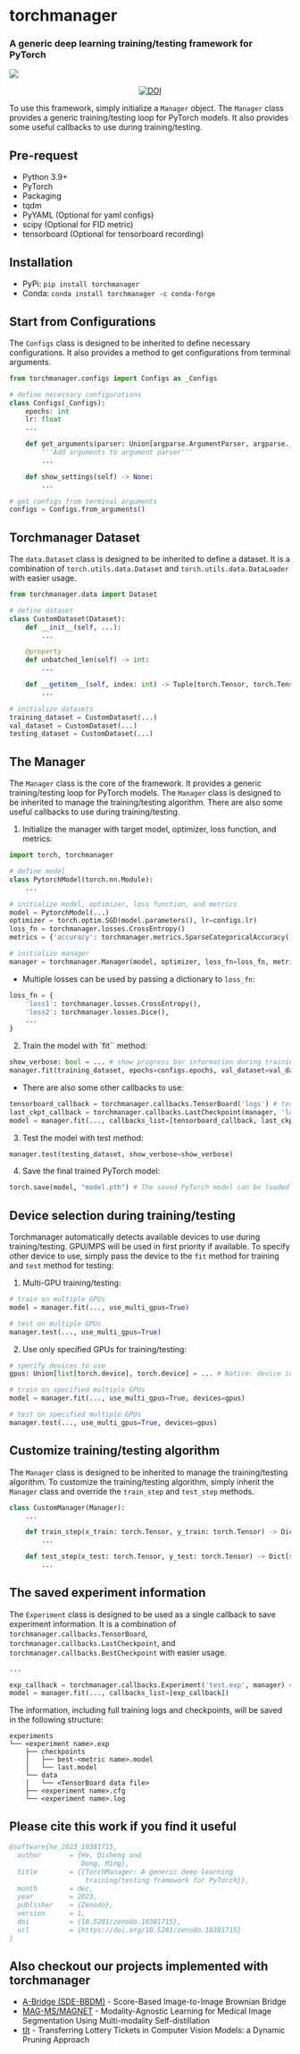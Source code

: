 # torchmanager
### A generic deep learning training/testing framework for PyTorch
![](res/torchmanager.png)

<div style="text-align: center;">

<!-- [![Conda Version](https://img.shields.io/conda/vn/conda-forge/torchmanager.svg)](https://anaconda.org/conda-forge/torchmanager) -->
[![DOI](https://zenodo.org/badge/DOI/10.5281/zenodo.10381715.svg)](https://doi.org/10.5281/zenodo.10381715)

</div>

To use this framework, simply initialize a `Manager` object. The `Manager` class provides a generic training/testing loop for PyTorch models. It also provides some useful callbacks to use during training/testing.

## Pre-request
* Python 3.9+
* PyTorch
* Packaging
* tqdm
* PyYAML (Optional for yaml configs)
* scipy (Optional for FID metric)
* tensorboard (Optional for tensorboard recording)

## Installation
* PyPi: `pip install torchmanager`
* Conda: `conda install torchmanager -c conda-forge`

## Start from Configurations
The `Configs` class is designed to be inherited to define necessary configurations. It also provides a method to get configurations from terminal arguments.

```python
from torchmanager.configs import Configs as _Configs

# define necessary configurations
class Configs(_Configs):
    epochs: int
    lr: float
    ...

    def get_arguments(parser: Union[argparse.ArgumentParser, argparse._ArgumentGroup] = argparse.ArgumentParser()) -> Union[argparse.ArgumentParser, argparse._ArgumentGroup]:
        '''Add arguments to argument parser'''
        ...

    def show_settings(self) -> None:
        ...

# get configs from terminal arguments
configs = Configs.from_arguments()
```

## Torchmanager Dataset
The `data.Dataset` class is designed to be inherited to define a dataset. It is a combination of `torch.utils.data.Dataset` and `torch.utils.data.DataLoader` with easier usage.

```python
from torchmanager.data import Dataset

# define dataset
class CustomDataset(Dataset):
    def __init__(self, ...):
        ...

    @property
    def unbatched_len(self) -> int:
        ...

    def __getitem__(self, index: int) -> Tuple[torch.Tensor, torch.Tensor]:
        ...

# initialize datasets
training_dataset = CustomDataset(...)
val_dataset = CustomDataset(...)
testing_dataset = CustomDataset(...)
```

## The Manager
The `Manager` class is the core of the framework. It provides a generic training/testing loop for PyTorch models. The `Manager` class is designed to be inherited to manage the training/testing algorithm. There are also some useful callbacks to use during training/testing.

1. Initialize the manager with target model, optimizer, loss function, and metrics:
```python
import torch, torchmanager

# define model
class PytorchModel(torch.nn.Module):
    ...

# initialize model, optimizer, loss function, and metrics
model = PytorchModel(...)
optimizer = torch.optim.SGD(model.parameters(), lr=configs.lr)
loss_fn = torchmanager.losses.CrossEntropy()
metrics = {'accuracy': torchmanager.metrics.SparseCategoricalAccuracy()}

# initialize manager
manager = torchmanager.Manager(model, optimizer, loss_fn=loss_fn, metrics=metrics)
```

- Multiple losses can be used by passing a dictionary to `loss_fn`:
```python
loss_fn = {
    'loss1': torchmanager.losses.CrossEntropy(),
    'loss2': torchmanager.losses.Dice(),
    ...
}
```

2. Train the model with `fit`` method:
```python
show_verbose: bool = ... # show progress bar information during training/testing
manager.fit(training_dataset, epochs=configs.epochs, val_dataset=val_dataset, show_verbose=show_verbose)
```

- There are also some other callbacks to use:
```python
tensorboard_callback = torchmanager.callbacks.TensorBoard('logs') # tensorboard dependency required
last_ckpt_callback = torchmanager.callbacks.LastCheckpoint(manager, 'last.model')
model = manager.fit(..., callbacks_list=[tensorboard_callback, last_ckpt_callback])
```

3. Test the model with test method:
```python
manager.test(testing_dataset, show_verbose=show_verbose)
```

4. Save the final trained PyTorch model:
```python
torch.save(model, "model.pth") # The saved PyTorch model can be loaded individually without using torchmanager
```

## Device selection during training/testing
Torchmanager automatically detects available devices to use during training/testing. GPU/MPS will be used in first priority if available. To specify other device to use, simply pass the device to the `fit` method for training and `test` method for testing:

1. Multi-GPU training/testing:
```python
# train on multiple GPUs
model = manager.fit(..., use_multi_gpus=True)

# test on multiple GPUs
manager.test(..., use_multi_gpus=True)
```

2. Use only specified GPUs for training/testing:
```python
# specify devices to use
gpus: Union[list[torch.device], torch.device] = ... # Notice: device id must be specified

# train on specified multiple GPUs
model = manager.fit(..., use_multi_gpus=True, devices=gpus)

# test on specified multiple GPUs
manager.test(..., use_multi_gpus=True, devices=gpus)
```

## Customize training/testing algorithm
The `Manager` class is designed to be inherited to manage the training/testing algorithm. To customize the training/testing algorithm, simply inherit the `Manager` class and override the `train_step` and `test_step` methods.
```python
class CustomManager(Manager):
    ...

    def train_step(x_train: torch.Tensor, y_train: torch.Tensor) -> Dict[str, float]:
        ...

    def test_step(x_test: torch.Tensor, y_test: torch.Tensor) -> Dict[str, float]:
        ...
```

## The saved experiment information
The `Experiment` class is designed to be used as a single callback to save experiment information. It is a combination of `torchmanager.callbacks.TensorBoard`, `torchmanager.callbacks.LastCheckpoint`, and `torchmanager.callbacks.BestCheckpoint` with easier usage.
```python
...

exp_callback = torchmanager.callbacks.Experiment('test.exp', manager) # tensorboard dependency required
model = manager.fit(..., callbacks_list=[exp_callback])
```

The information, including full training logs and checkpoints, will be saved in the following structure:
```
experiments
└── <experiment name>.exp
    ├── checkpoints
    │   ├── best-<metric name>.model
    │   └── last.model
    └── data
    │   └── <TensorBoard data file>
    ├── <experiment name>.cfg
    └── <experiment name>.log
```

## Please cite this work if you find it useful
```bibtex
@software{he_2023_10381715,
  author       = {He, Qisheng and
                  Dong, Ming},
  title        = {{TorchManager: A generic deep learning 
                   training/testing framework for PyTorch}},
  month        = dec,
  year         = 2023,
  publisher    = {Zenodo},
  version      = 1,
  doi          = {10.5281/zenodo.10381715},
  url          = {https://doi.org/10.5281/zenodo.10381715}
}
```

## Also checkout our projects implemented with torchmanager
* [A-Bridge (SDE-BBDM)](https://github.com/kisonho/score-based-bbdm-a-bridge) - Score-Based Image-to-Image Brownian Bridge
* [MAG-MS/MAGNET](https://github.com/kisonho/magnet) - Modality-Agnostic Learning for Medical Image Segmentation Using Multi-modality Self-distillation
* [tlt](https://github.com/kisonho/tlt) - Transferring Lottery Tickets in Computer Vision Models: a Dynamic Pruning Approach
